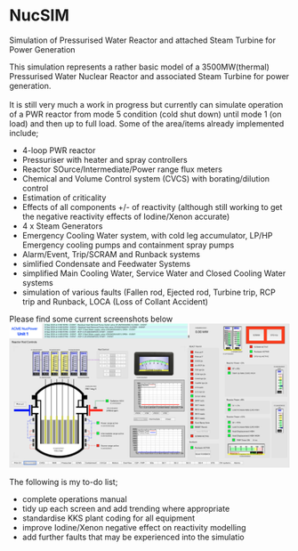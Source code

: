 # NucSIM
Simulation of Pressurised Water Reactor and attached Steam Turbine for Power Generation

This simulation represents a rather basic model of a 3500MW(thermal) Pressurised Water Nuclear Reactor and associated Steam Turbine for power generation.\
\
It is still very much a work in progress but currently can simulate operation of a PWR reactor from mode 5 condition (cold shut down) until mode 1 (on load) and then up to full load. Some of the area/items already implemented include;

- 4-loop PWR reactor
- Pressuriser with heater and spray controllers
- Reactor SOurce/Intermediate/Power range flux meters
- Chemical and Volume Control system (CVCS) with borating/dilution control
- Estimation of criticality
- Effects of all components +/- of reactivity (although still working to get the negative reactivity effects of Iodine/Xenon accurate)
- 4 x Steam Generators
- Emergency Cooling Water system, with cold leg accumulator, LP/HP Emergency cooling pumps and containment spray pumps
- Alarm/Event, Trip/SCRAM and Runback systems
- simlified Condensate and Feedwater Systems
- simplified Main Cooling Water, Service Water and Closed Cooling Water systems
- simulation of various faults (Fallen rod, Ejected rod, Turbine trip, RCP trip and Runback, LOCA (Loss of Collant Accident)

Please find some current screenshots below
![Opening Screen view](/Screenshots/ReactorControl.png)

The following is my to-do list;

- complete operations manual
- tidy up each screen and add trending where appropriate
- standardise KKS plant coding for all equipment
- improve Iodine/Xenon negative effect on reactivity modelling
- add further faults that may be experienced into the simulatio
